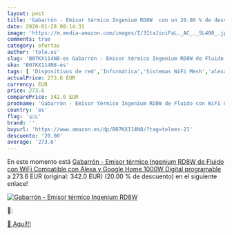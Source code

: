 ```yaml
---
layout: post
title: 'Gabarrón - Emisor térmico Ingenium RD8W  con un 20.00 % de descuento'
date: 2020-01-28 08:14:31
image: 'https://m.media-amazon.com/images/I/31taJiniFaL._AC_._SL400_.jpg'
comments: true
category: ofertas
author: 'tole.es'
slug: 'B07KX114N8-es Gabarrón - Emisor térmico Ingenium RD8W de Fluido con WiFi...'
sku: 'B07KX114N8-es'
tags: [ 'Dispositivos de red','Informática','Sistemas WiFi Mesh','alexa','google','home', ]
actualPrice: 273.6 EUR
currency: EUR
price: 273.6
comparePrice: 342.0 EUR
prodname: 'Gabarrón - Emisor térmico Ingenium RD8W de Fluido con WiFi Compatible con Alexa y Google Home  1000W Digital programable'
country: 'es'
flag: '🇪🇸'
brand: ''
buyurl: 'https://www.amazon.es/dp/B07KX114N8/?tag=tolees-21'
descuento: '20.00'
average: '273.6'
---
```


En este momento está [Gabarrón - Emisor térmico Ingenium RD8W de Fluido con WiFi Compatible con Alexa y Google Home  1000W Digital programable](https://www.amazon.es/dp/B07KX114N8/?tag=tolees-21) a 273.6 EUR (original: 342.0 EUR) (20.00 %  de descuento) en el siguiente enlace!

[![Gabarrón - Emisor térmico Ingenium RD8W ](https://m.media-amazon.com/images/I/31taJiniFaL._AC_._SL400_.jpg)](https://www.amazon.es/dp/B07KX114N8/?tag=tolees-21)

🔎:


[🛒 Aquí!!!](https://www.amazon.es/dp/B07KX114N8/?tag=tolees-21)
